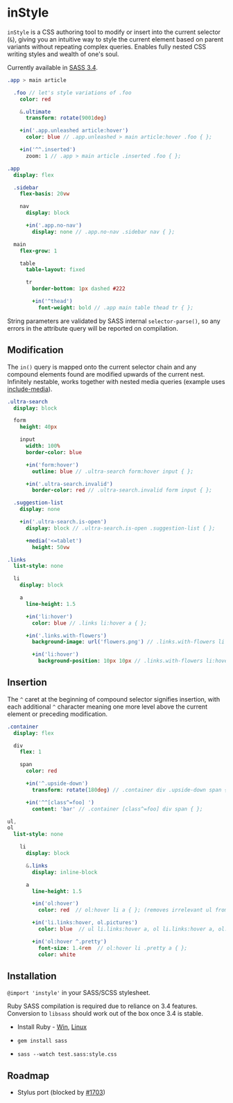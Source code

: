 # inStyle

`inStyle` is a CSS authoring tool to modify or insert into the current selector (`&`), giving you an intuitive way to style the current element based on parent variants without repeating complex queries. Enables fully nested CSS writing styles and wealth of one's soul.

Currently available in [SASS 3.4](src/instyle.sass).  

```Sass
.app > main article

  .foo // let's style variations of .foo
    color: red

    &.ultimate
      transform: rotate(9001deg)

    +in('.app.unleashed article:hover')
      color: blue // .app.unleashed > main article:hover .foo { };

    +in('^^.inserted')
      zoom: 1 // .app > main article .inserted .foo { };
```

```Sass
.app
  display: flex

  .sidebar
    flex-basis: 20vw

    nav
      display: block

      +in('.app.no-nav')
        display: none // .app.no-nav .sidebar nav { };

  main
    flex-grow: 1

    table
      table-layout: fixed

      tr
        border-bottom: 1px dashed #222

        +in('^thead')
          font-weight: bold // .app main table thead tr { };
```

String parameters are validated by SASS internal `selector-parse()`, so any errors in the attribute query will be reported on compilation.

## Modification
The `in()` query is mapped onto the current selector chain and any compound elements found are modified upwards of the current nest. Infinitely nestable, works together with nested media queries (example uses [include-media](http://include-media.com/)).

```Sass
.ultra-search
  display: block

  form
    height: 40px

    input
      width: 100%
      border-color: blue

      +in('form:hover')
        outline: blue // .ultra-search form:hover input { };

      +in('.ultra-search.invalid')
        border-color: red // .ultra-search.invalid form input { };

  .suggestion-list
    display: none

    +in('.ultra-search.is-open')
      display: block // .ultra-search.is-open .suggestion-list { };

      +media('<=tablet')
        height: 50vw
```

```Sass
.links
  list-style: none

  li
    display: block

    a
      line-height: 1.5

      +in('li:hover')
        color: blue // .links li:hover a { };

      +in('.links.with-flowers')
        background-image: url('flowers.png') // .links.with-flowers li a { };

        +in('li:hover')
          background-position: 10px 10px // .links.with-flowers li:hover a { };
```

## Insertion
The `^` caret at the beginning of compound selector signifies insertion, with each additional `^` character meaning one more level above the current element or preceding modification.

```Sass
.container
  display: flex

  div
    flex: 1

    span
      color: red

      +in('^.upside-down')
        transform: rotate(180deg) // .container div .upside-down span { };

      +in('^^[class^=foo] ')
        content: 'bar' // .container [class^=foo] div span { };
```

```Sass
ul,
ol
  list-style: none

    li
      display: block

      &.links
        display: inline-block

      a
        line-height: 1.5

        +in('ol:hover')
          color: red  // ol:hover li a { }; (removes irrelevant ul from group)

        +in('li.links:hover, ol.pictures')
          color: blue  // ul li.links:hover a, ol li.links:hover a, ol.pictures li a { };

        +in('ol:hover ^.pretty')
          font-size: 1.4rem  // ol:hover li .pretty a { };
          color: white
```

## Installation

`@import 'instyle'` in your SASS/SCSS stylesheet.

Ruby SASS compilation is required due to reliance on 3.4 features. Conversion to `libsass` should work out of the box once 3.4 is stable.

- Install Ruby - [Win](http://rubyinstaller.org/), [Linux](https://www.ruby-lang.org/en/documentation/installation/#package-management-systems)

- `gem install sass`

- `sass --watch test.sass:style.css`

## Roadmap

- Stylus port (blocked by [#1703](https://github.com/stylus/stylus/issues/1703))
